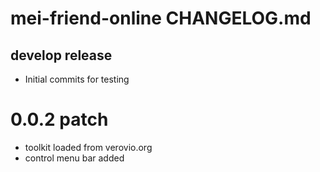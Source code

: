 # mei-friend-online CHANGELOG.md
## develop release
* Initial commits for testing
# 0.0.2 patch
* toolkit loaded from verovio.org
* control menu bar added
